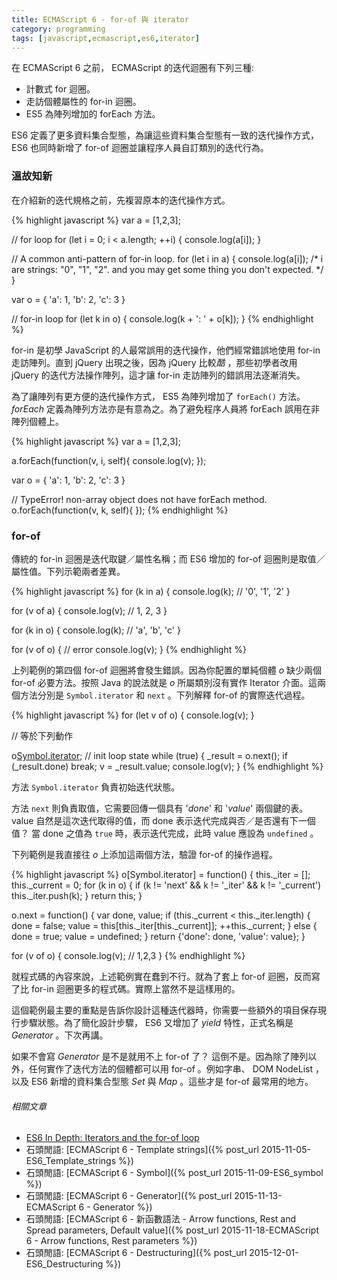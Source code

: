 ```yaml
---
title: ECMAScript 6 - for-of 與 iterator
category: programming
tags: [javascript,ecmascript,es6,iterator]
---
```


在 ECMAScript 6 之前， ECMAScript 的迭代迴圈有下列三種:

* 計數式 for 迴圈。
* 走訪個體屬性的 for-in 迴圈。
* ES5 為陣列增加的 forEach 方法。

ES6 定義了更多資料集合型態，為讓這些資料集合型態有一致的迭代操作方式， ES6 也同時新增了 for-of 迴圈並讓程序人員自訂類別的迭代行為。

<!--more-->

### 溫故知新

在介紹新的迭代規格之前，先複習原本的迭代操作方式。

{% highlight javascript %}
var a = [1,2,3];

// for loop
for (let i = 0; i < a.length; ++i) {
    console.log(a[i]);
}

// A common anti-pattern of for-in loop.
for (let i in a) {
    console.log(a[i]);
    /*
    i are strings: "0", "1", "2".
    and you may get some thing you don't expected.
    */
}

var o = {
    'a': 1,
    'b': 2,
    'c': 3
}

// for-in loop
for (let k in o) {
    console.log(k + ': ' + o[k]);
}
{% endhighlight %}

for-in 是初學 JavaScript 的人最常誤用的迭代操作，他們經常錯誤地使用 for-in 走訪陣列。直到 jQuery 出現之後，因為 jQuery 比較*酷* ，那些初學者改用 jQuery 的迭代方法操作陣列，這才讓 for-in 走訪陣列的錯誤用法逐漸消失。

為了讓陣列有更方便的迭代操作方式， ES5 為陣列增加了 `forEach()` 方法。<dfn>forEach</dfn> 定義為陣列方法亦是有意為之。為了避免程序人員將 forEach 誤用在非陣列個體上。

{% highlight javascript %}
var a = [1,2,3];

a.forEach(function(v, i, self){
    console.log(v);
});

var o = {
    'a': 1,
    'b': 2,
    'c': 3
}

// TypeError! non-array object does not have forEach method.
o.forEach(function(v, k, self){
});
{% endhighlight %}

### for-of

傳統的 for-in 迴圈是迭代取鍵／屬性名稱；而 ES6 增加的 for-of 迴圈則是取值／屬性值。下列示範兩者差異。

{% highlight javascript %}
for (k in a) {
    console.log(k); // '0', '1', '2'
}

for (v of a) {
    console.log(v); // 1, 2, 3
}

for (k in o) {
    console.log(k); // 'a', 'b', 'c'
}

for (v of o) { // error
    console.log(v);
}
{% endhighlight %}

上列範例的第四個 for-of 迴圈將會發生錯誤。因為你配置的單純個體 <var>o</var> 缺少兩個 for-of 必要方法。按照 Java 的說法就是 <var>o</var> 所屬類別沒有實作 Iterator 介面。這兩個方法分別是 <code>Symbol.iterator</code> 和 <code>next</code> 。下列解釋 for-of 的實際迭代過程。

{% highlight javascript %}
for (let v of o) {
    console.log(v);
}

// 等於下列動作

o[Symbol.iterator](); // init loop state
while (true) {
    _result = o.next();
    if (_result.done)
        break;
    v = _result.value;
    console.log(v);
}
{% endhighlight %}

方法 <code>Symbol.iterator</code> 負責初始迭代狀態。

方法 <code>next</code> 則負責取值，它需要回傳一個具有 '<var>done</var>' 和 '<var>value</var>' 兩個鍵的表。 value 自然是這次迭代取得的值，而 done 表示迭代完成與否／是否還有下一個值？ 當 done 之值為 <code>true</code> 時，表示迭代完成，此時 value 應設為 <code>undefined</code> 。

下列範例是我直接往 <var>o</var> 上添加這兩個方法，驗證 for-of 的操作過程。

{% highlight javascript %}
o[Symbol.iterator] = function() {
    this._iter = [];
    this._current = 0;
    for (k in o) {
        if (k != 'next' && k != '_iter' && k != '_current')
            this._iter.push(k);
    }
    return this;
}

o.next = function() {
    var done, value;
    if (this._current < this._iter.length) {
        done = false;
        value = this[this._iter[this._current]];
        ++this._current;
    }
    else {
        done = true;
        value = undefined;
    }
    return {'done': done, 'value': value};
}

for (v of o) {
    console.log(v); // 1,2,3
}
{% endhighlight %}

就程式碼的內容來說，上述範例實在蠢到不行。就為了套上 for-of 迴圈，反而寫了比 for-in 迴圈更多的程式碼。實際上當然不是這樣用的。

這個範例最主要的重點是告訴你設計這種迭代器時，你需要一些額外的項目保存現行步驟狀態。為了簡化設計步驟， ES6 又增加了 <dfn>yield</dfn> 特性，正式名稱是 <dfn>Generator</dfn> 。下次再講。

如果不會寫 <dfn>Generator</dfn> 是不是就用不上 for-of 了？ 這倒不是。因為除了陣列以外，任何實作了迭代方法的個體都可以用 for-of 。例如字串、 DOM NodeList ，以及 ES6 新增的資料集合型態 <dfn>Set</dfn> 與 <dfn>Map</dfn> 。這些才是 for-of 最常用的地方。

###### 相關文章

* [ES6 In Depth: Iterators and the for-of loop](https://hacks.mozilla.org/2015/04/es6-in-depth-iterators-and-the-for-of-loop/)
* 石頭閒語: [ECMAScript 6 - Template strings]({% post_url 2015-11-05-ES6_Template_strings %})
* 石頭閒語: [ECMAScript 6 - Symbol]({% post_url 2015-11-09-ES6_symbol %})
* 石頭閒語: [ECMAScript 6 - Generator]({% post_url 2015-11-13-ECMAScript 6 - Generator %})
* 石頭閒語: [ECMAScript 6 - 新函數語法 - Arrow functions, Rest and Spread parameters, Default value]({% post_url 2015-11-18-ECMAScript 6 - Arrow functions, Rest parameters %})
* 石頭閒語: [ECMAScript 6 - Destructuring]({% post_url 2015-12-01-ES6_Destructuring %})
